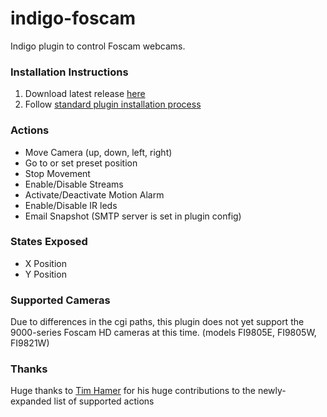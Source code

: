 indigo-foscam
=============

Indigo plugin to control Foscam webcams.

### Installation Instructions

1. Download latest release [here](https://github.com/discgolfer1138/indigo-foscam/releases)
2. Follow [standard plugin installation process](http://bit.ly/1e1Vc7b)

### Actions

- Move Camera (up, down, left, right)
- Go to or set preset position
- Stop Movement
- Enable/Disable Streams
- Activate/Deactivate Motion Alarm
- Enable/Disable IR leds
- Email Snapshot (SMTP server is set in plugin config)

### States Exposed

- X Position
- Y Position

### Supported Cameras

Due to differences in the cgi paths, this plugin does not yet support the 9000-series Foscam HD cameras at this time. (models FI9805E, FI9805W, FI9821W)

### Thanks

Huge thanks to [Tim Hamer](https://github.com/tim-hamer) for his huge contributions to the newly-expanded list of supported actions
